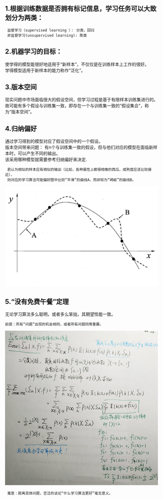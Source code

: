 ## 1.根据训练数据是否拥有标记信息，学习任务可以大致划分为两类：
     监督学习（supervised learning ）： 分类，回归  
     非监督学习(unsupervised learning): 聚类

## 2.机器学习的目标：
  使学得的模型能很好地适用于“新样本”，不仅仅是在训练样本上工作的很好。  
  学得模型适用于新样本的能力称作“泛化”。 
   
## 3.版本空间 
 现实问题中市场面临很大的假设空间，但学习过程是基于有限样本训练集进行的。  
 故可能有多个假设与训练集一致，即存在一个与训练集一致的“假设集合”，称为“版本空间”。
 
 ## 4.归纳偏好
 通过学习得到的模型对应了假设空间中的一个假设。  
 版本空间带来问题： 有n个与训练集一致的假设，但与他们对应的模型在面临新样本时，可以产生不同的输出。  
 该采用哪种模型就需要参考归纳偏好来决定.
   
     若认为相似的样本应有相似的输出（比如，各种属性上都很相像的西瓜，成熟度应该比较接近），
     则对应的学习算法可能偏好图中比较“平滑”的曲线A，而非较为“崎岖”的曲线B。
  ![Image text](https://github.com/kawarnana/Machine-Learning/blob/master/pictures/%E5%BD%92%E7%BA%B3%E5%81%8F%E5%A5%BD.PNG)
 
 ## 5.“没有免费午餐”定理
  无论学习算法多么聪明，或者多么笨拙，其期望性能一致。
  
    前提：所有“问题”出现的机会相同，或者所有问题同等重要。
 ![Image text](https://github.com/kawarnana/Machine-Learning/blob/master/pictures/%E5%A4%A9%E4%B8%8B%E6%B2%A1%E6%9C%89%E5%85%8D%E8%B4%B9%E7%9A%84%E5%8D%88%E9%A4%90.PNG)
             
     寓意：脱离具体问题，空泛的谈论“什么学习算法更好”毫无意义。
 

